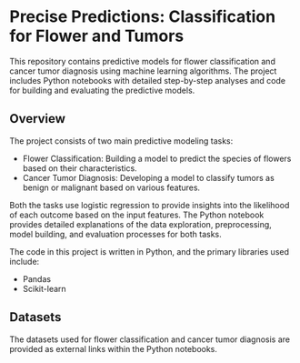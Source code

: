# Precise Predictions: Classification for Flower and Tumors

This repository contains predictive models for flower classification and cancer tumor diagnosis using machine learning algorithms. The project includes Python notebooks with detailed step-by-step analyses and code for building and evaluating the predictive models.

## Overview
The project consists of two main predictive modeling tasks:
- Flower Classification: Building a model to predict the species of flowers based on their characteristics.
- Cancer Tumor Diagnosis: Developing a model to classify tumors as benign or malignant based on various features.

Both the tasks use logistic regression to provide insights into the likelihood of each outcome based on the input features. 
The Python notebook provides detailed explanations of the data exploration, preprocessing, model building, and evaluation processes for both tasks.

The code in this project is written in Python, and the primary libraries used include:
- Pandas
- Scikit-learn

## Datasets
The datasets used for flower classification and cancer tumor diagnosis are provided as external links within the Python notebooks. 
